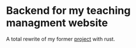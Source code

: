 # Backend for my teaching managment website

A total rewrite of my former [project](https://github.com/setarcos/DjangoLab) with rust.
